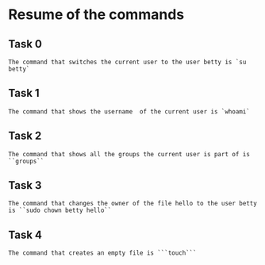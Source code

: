 # Resume of the commands

## Task 0
	The command that switches the current user to the user betty is `su betty`

## Task 1
	The command that shows the username  of the current user is `whoami`


## Task 2
	The command that shows all the groups the current user is part of is ``groups``

## Task 3
	The command that changes the owner of the file hello to the user betty is ``sudo chown betty hello``

## Task 4
	The command that creates an empty file is ```touch```
